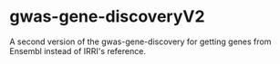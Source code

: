 # gwas-gene-discoveryV2
A second version of the gwas-gene-discovery for getting genes from Ensembl instead of IRRI's reference.
